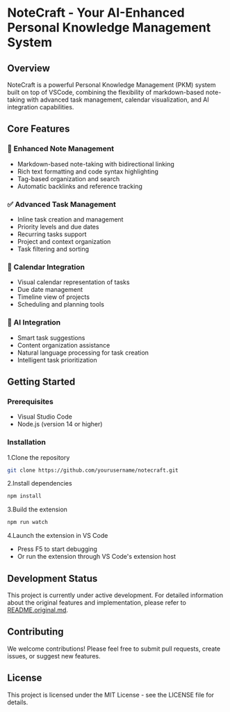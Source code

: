 # NoteCraft - Your AI-Enhanced Personal Knowledge Management System

## Overview

NoteCraft is a powerful Personal Knowledge Management (PKM) system built on top of VSCode, combining the flexibility of markdown-based note-taking with advanced task management, calendar visualization, and AI integration capabilities.

## Core Features

### 📝 Enhanced Note Management

- Markdown-based note-taking with bidirectional linking
- Rich text formatting and code syntax highlighting
- Tag-based organization and search
- Automatic backlinks and reference tracking

### ✅ Advanced Task Management

- Inline task creation and management
- Priority levels and due dates
- Recurring tasks support
- Project and context organization
- Task filtering and sorting

### 📅 Calendar Integration

- Visual calendar representation of tasks
- Due date management
- Timeline view of projects
- Scheduling and planning tools

### 🤖 AI Integration

- Smart task suggestions
- Content organization assistance
- Natural language processing for task creation
- Intelligent task prioritization

## Getting Started

### Prerequisites

- Visual Studio Code
- Node.js (version 14 or higher)

### Installation

1.Clone the repository

```bash
git clone https://github.com/yourusername/notecraft.git
```

2.Install dependencies

```bash
npm install
```

3.Build the extension

```bash
npm run watch
```

4.Launch the extension in VS Code

- Press F5 to start debugging
- Or run the extension through VS Code's extension host

## Development Status

This project is currently under active development. For detailed information about the original features and implementation, please refer to [README.original.md](README.original.md).

## Contributing

We welcome contributions! Please feel free to submit pull requests, create issues, or suggest new features.

## License

This project is licensed under the MIT License - see the LICENSE file for details.